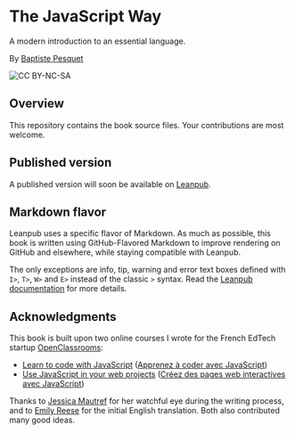 # The JavaScript Way

A modern introduction to an essential language.

By [Baptiste Pesquet](http://bpesquet.com)

![CC BY-NC-SA](https://i.creativecommons.org/l/by-nc-sa/4.0/88x31.png)

## Overview

This repository contains the book source files. Your contributions are most welcome.

## Published version

A published version will soon be available on [Leanpub](https://leanpub.com). 

## Markdown flavor

Leanpub uses a specific flavor of Markdown. As much as possible, this book is written using GitHub-Flavored Markdown to improve rendering on GitHub and elsewhere, while staying compatible with Leanpub. 

The only exceptions are info, tip, warning and error text boxes defined with `I>`, `T>`, `W>` and `E>` instead of the classic `>` syntax. Read the [Leanpub documentation](https://leanpub.com/help/manual#leanpub-auto-more-text-block-types) for more details.

## Acknowledgments

This book is built upon two online courses I wrote for the French EdTech startup [OpenClassrooms](https://openclassrooms.com):

* [Learn to code with JavaScript](https://openclassrooms.com/courses/learn-the-basics-of-javascript) ([Apprenez à coder avec JavaScript](https://openclassrooms.com/courses/apprenez-a-coder-avec-javascript)) 
* [Use JavaScript in your web projects](https://openclassrooms.com/courses/use-javascript-on-the-web) ([Créez des pages web interactives avec JavaScript](https://openclassrooms.com/courses/creez-des-pages-web-interactives-avec-javascript))

Thanks to [Jessica Mautref](https://www.linkedin.com/in/jessicamautref) for her watchful eye during the writing process, and to [Emily Reese](https://www.linkedin.com/in/eclairereese) for the initial English translation. Both also contributed many good ideas.
